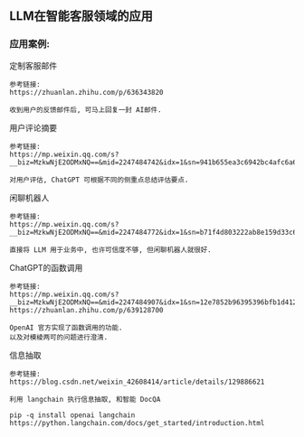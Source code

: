 ## LLM在智能客服领域的应用



### 应用案例: 


定制客服邮件
```text
参考链接: 
https://zhuanlan.zhihu.com/p/636343820

收到用户的反馈邮件后, 可马上回复一封 AI邮件. 

```

用户评论摘要
```text
参考链接: 
https://mp.weixin.qq.com/s?__biz=MzkwNjE2ODMxNQ==&mid=2247484742&idx=1&sn=941b655ea3c6942bc4afc6a6aad99b7c

对用户评估, ChatGPT 可根据不同的侧重点总结评估要点. 

```


闲聊机器人
```text
参考链接: 
https://mp.weixin.qq.com/s?__biz=MzkwNjE2ODMxNQ==&mid=2247484772&idx=1&sn=b71f4d803222ab8e159d33c6e734880c

直接将 LLM 用于业务中, 也许可信度不够, 但闲聊机器人就很好. 

```


ChatGPT的函数调用
```text
参考链接: 
https://mp.weixin.qq.com/s?__biz=MzkwNjE2ODMxNQ==&mid=2247484907&idx=1&sn=12e7852b96395396bfb1d41243a2e112
https://zhuanlan.zhihu.com/p/639128700

OpenAI 官方实现了函数调用的功能. 
以及对模棱两可的问题进行澄清. 

```

信息抽取
```text
参考链接: 
https://blog.csdn.net/weixin_42608414/article/details/129886621

利用 langchain 执行信息抽取, 和智能 DocQA

pip -q install openai langchain
https://python.langchain.com/docs/get_started/introduction.html

```
